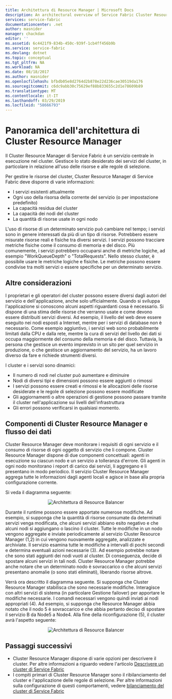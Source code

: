 ```yaml
---
title: Architettura di Resource Manager | Microsoft Docs
description: An architectural overview of Service Fabric Cluster Resource Manager.
services: service-fabric
documentationcenter: .net
author: masnider
manager: chackdan
editor: ''
ms.assetid: 6c4421f9-834b-450c-939f-1cb4ff456b9b
ms.service: service-fabric
ms.devlang: dotnet
ms.topic: conceptual
ms.tgt_pltfrm: NA
ms.workload: NA
ms.date: 08/18/2017
ms.author: masnider
ms.openlocfilehash: bfbdb05e8d2764d2b878e22d236cae30519da176
ms.sourcegitcommit: c6dc9abb30c75629ef88b833655c2d1e78609b89
ms.translationtype: MT
ms.contentlocale: it-IT
ms.lasthandoff: 03/29/2019
ms.locfileid: "58666793"
---
```

# <a name="cluster-resource-manager-architecture-overview"></a>Panoramica dell'architettura di Cluster Resource Manager
Il Cluster Resource Manager di Service Fabric è un servizio centrale in esecuzione nel cluster. Gestisce lo stato desiderato dei servizi del cluster, in particolare in relazione all'uso delle risorse e alle regole di selezione. 

Per gestire le risorse del cluster, Cluster Resource Manager di Service Fabric deve disporre di varie informazioni:

- I servizi esistenti attualmente
- Ogni uso della risorsa della corrente del servizio (o per impostazione predefinito) 
- La capacità residua del cluster 
- La capacità dei nodi del cluster 
- La quantità di risorse usate in ogni nodo

L'uso di risorse di un determinato servizio può cambiare nel tempo; i servizi sono in genere interessati da più di un tipo di risorse. Potrebbero essere misurate risorse reali e fisiche tra diversi servizi. I servizi possono tracciare metriche fisiche come il consumo di memoria e del disco. Più comunemente, i servizi potrebbero occuparsi anche di metriche logiche, ad esempio "WorkQueueDepth" o "TotalRequests". Nello stesso cluster, è possibile usare le metriche logiche e fisiche. Le metriche possono essere condivise tra molti servizi o essere specifiche per un determinato servizio.

## <a name="other-considerations"></a>Altre considerazioni
I proprietari e gli operatori del cluster possono essere diversi dagli autori del servizio e dell'applicazione, anche solo ufficialmente. Quando si sviluppa l'applicazione si conoscono alcuni aspetti riguardanti cosa è necessario. Si dispone di una stima delle risorse che verranno usate e come devono essere distribuiti servizi diversi. Ad esempio, il livello del web deve essere eseguito nei nodi esposti a Internet, mentre per i servizi di database non è necessario. Come esempio aggiuntivo, i servizi web sono probabilmente limitati dalla CPU e dalla rete, mentre la cura di servizi del livello dei dati si occupa maggiormente del consumo della memoria e del disco. Tuttavia, la persona che gestisce un evento imprevisto in un sito per quel servizio in produzione, o che gestisce un aggiornamento del servizio, ha un lavoro diverso da fare e richiede strumenti diversi. 

I cluster e i servizi sono dinamici:

- Il numero di nodi nel cluster può aumentare e diminuire
- Nodi di diversi tipi e dimensioni possono essere aggiunti o rimossi
- I servizi possono essere creati e rimossi e le allocazioni delle risorse desiderate e le regole di selezione possono essere modificate
- Gli aggiornamenti o altre operazioni di gestione possono passare tramite il cluster nell'applicazione sui livelli dell'infrastruttura
- Gli errori possono verificarsi in qualsiasi momento.

## <a name="cluster-resource-manager-components-and-data-flow"></a>Componenti di Cluster Resource Manager e flusso dei dati
Cluster Resource Manager deve monitorare i requisiti di ogni servizio e il consumo di risorse di ogni oggetto di servizio che li compone. Cluster Resource Manager dispone di due componenti concettuali: agenti in esecuzione su ciascun nodo e un servizio a tolleranza d'errore. Gli agenti in ogni nodo monitorano i report di carico dai servizi, li aggregano e li presentano in modo periodico. Il servizio Cluster Resource Manager aggrega tutte le informazioni dagli agenti locali e agisce in base alla propria configurazione corrente.

Si veda il diagramma seguente:

<center>

![Architettura di Resource Balancer][Image1]
</center>

Durante il runtime possono essere apportate numerose modifiche. Ad esempio, si supponga che la quantità di risorse consumate da determinati servizi venga modificata, che alcuni servizi abbiano esito negativo e che alcuni nodi si aggiungano o lascino il cluster. Tutte le modifiche in un nodo vengono aggregate e inviate periodicamente al servizio Cluster Resource Manager (1,2) in cui vengono nuovamente aggregate, analizzate e archiviate. Il servizio esamina tutte le modifiche a intervalli di pochi secondi e determina eventuali azioni necessarie (3). Ad esempio potrebbe notare che sono stati aggiunti dei nodi vuoti al cluster. Di conseguenza, decide di spostare alcuni servizi in tali nodi. Cluster Resource Manager potrebbe anche notare che un determinato nodo è sovraccarico o che alcuni servizi presentano anomalie (o sono stati eliminati), liberando risorse altrove.

Verrà ora descritto il diagramma seguente. Si supponga che Cluster Resource Manager stabilisca che sono necessarie modifiche. Interagisce con altri servizi di sistema (in particolare Gestione failover) per apportare le modifiche necessarie. I comandi necessari vengono quindi inviati ai nodi appropriati (4). Ad esempio, si supponga che Resource Manager abbia notato che il nodo 5 è sovraccarico e che abbia pertanto deciso di spostare il servizio B da Node5 a Node4. Alla fine della riconfigurazione (5), il cluster avrà l'aspetto seguente:

<center>

![Architettura di Resource Balancer][Image2]
</center>

## <a name="next-steps"></a>Passaggi successivi
- Cluster Resource Manager dispone di varie opzioni per descrivere il cluster. Per altre informazioni a riguardo vedere l'articolo [Descrivere un cluster di Service Fabric](./service-fabric-cluster-resource-manager-cluster-description.md)
- I compiti primari di Cluster Resource Manager sono il ribilanciamento del cluster e l'applicazione delle regole di selezione. Per altre informazioni sulla configurazione di questi comportamenti, vedere [bilanciamento del cluster di Service Fabric](./service-fabric-cluster-resource-manager-balancing.md)

[Image1]:./media/service-fabric-cluster-resource-manager-architecture/Service-Fabric-Resource-Manager-Architecture-Activity-1.png
[Image2]:./media/service-fabric-cluster-resource-manager-architecture/Service-Fabric-Resource-Manager-Architecture-Activity-2.png
